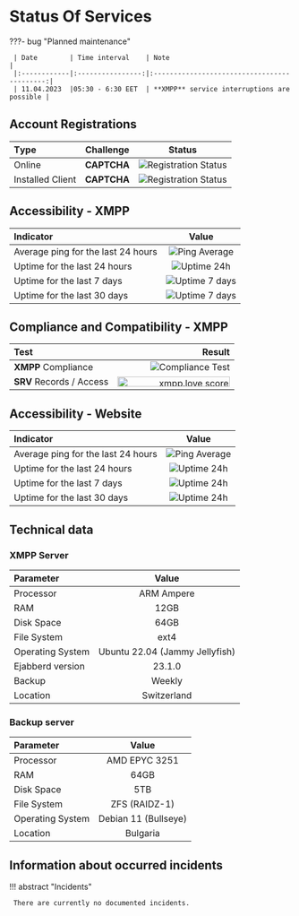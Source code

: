 # Status Of Services

???- bug "Planned maintenance"

     | Date        | Time interval    | Note                                        |
     |:------------|:----------------:|:-------------------------------------------:|
     | 11.04.2023  |05:30 - 6:30 EET  | **XMPP** service interruptions are possible |

## Account Registrations

| Тype              | Challenge |Status                                |
|:------------------|:-----------:|:------------------------------------:|
| Online            | **CAPTCHA** |![Registration Status](https://uptime.tinyserver.eu/api/badge/141/status?label=&upLabel=OPEN&downLabel=CLOSED) |
| Installed Client  | **CAPTCHA** |![Registration Status](https://uptime.tinyserver.eu/api/badge/141/status?label=&upLabel=OPEN&downLabel=CLOSED) |

## Accessibility - **XMPP**

| Indicator |Value |
|:---------------------------|:---------------------------------------------------:|
| Average ping for the last 24 hours|![Ping Average](https://uptime.tinyserver.eu/api/badge/120/ping?label=) |
| Uptime for the last 24 hours |![Uptime 24h](https://uptime.tinyserver.eu/api/badge/121/uptime/24?label=)|
| Uptime for the last 7 days |![Uptime 7 days](https://uptime.tinyserver.eu/api/badge/121/uptime/168?label=)|
| Uptime for the last 30 days |![Uptime 7 days](https://uptime.tinyserver.eu/api/badge/121/uptime/720?label=)|

## Compliance and Compatibility - **XMPP**

| Test                |Result                                                                  |
|:--------------------|-----------------------------------------------------------------------:|
| **XMPP** Compliance| ![Compliance Test](https://compliance.conversations.im/badge/chatrix.one) |
|**SRV** Records / Access| <a href='https://xmpp.love/servers/chatrix.one/results'><img src='https://xmpp.love/servers/chatrix.one/badge' width='201px' height= '18px' alt='xmpp.love score'></a> |

## Accessibility - Website

| Indicator                  | Value                                                 |
|:---------------------------|:-----------------------------------------------------:|
| Average ping for the last 24 hours|![Ping Average](https://uptime.tinyserver.eu/api/badge/135/ping) |
| Uptime for the last 24 hours |![Uptime 24h](https://uptime.tinyserver.eu/api/badge/135/uptime/24?label=)|
| Uptime for the last 7 days |![Uptime 24h](https://uptime.tinyserver.eu/api/badge/135/uptime/168?label=)|
| Uptime for the last 30 days |![Uptime 24h](https://uptime.tinyserver.eu/api/badge/135/uptime/720?label=)|

## Technical data

### XMPP Server

| Parameter           | Value                 |
|:--------------------|:-------------------------------:|
| Processor       | ARM Ampere    |
| RAM | 12GB |
| Disk Space | 64GB |
| File System | ext4 |
| Operating System | Ubuntu 22.04 (Jammy Jellyfish) |
| Ejabberd version | 23.1.0 |
| Backup | Weekly |
| Location | Switzerland |

### Backup server

| Parameter | Value |
|:--------------------|:-------------------------------:|
| Processor | AMD EPYC 3251 |
| RAM | 64GB |
| Disk Space | 5TB |
| File System | ZFS (RAIDZ-1) |
| Operating System | Debian 11 (Bullseye) |
| Location | Bulgaria |

## Information about occurred incidents

!!! abstract "Incidents"

     There are currently no documented incidents.
